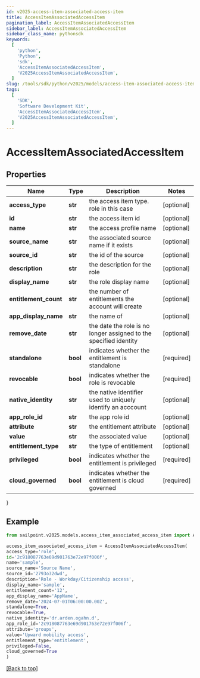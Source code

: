```yaml
---
id: v2025-access-item-associated-access-item
title: AccessItemAssociatedAccessItem
pagination_label: AccessItemAssociatedAccessItem
sidebar_label: AccessItemAssociatedAccessItem
sidebar_class_name: pythonsdk
keywords:
  [
    'python',
    'Python',
    'sdk',
    'AccessItemAssociatedAccessItem',
    'V2025AccessItemAssociatedAccessItem',
  ]
slug: /tools/sdk/python/v2025/models/access-item-associated-access-item
tags:
  [
    'SDK',
    'Software Development Kit',
    'AccessItemAssociatedAccessItem',
    'V2025AccessItemAssociatedAccessItem',
  ]
---
```


# AccessItemAssociatedAccessItem

## Properties

| Name | Type | Description | Notes |
| --- | --- | --- | --- |
| **access_type** | **str** | the access item type. role in this case | [optional] |
| **id** | **str** | the access item id | [optional] |
| **name** | **str** | the access profile name | [optional] |
| **source_name** | **str** | the associated source name if it exists | [optional] |
| **source_id** | **str** | the id of the source | [optional] |
| **description** | **str** | the description for the role | [optional] |
| **display_name** | **str** | the role display name | [optional] |
| **entitlement_count** | **str** | the number of entitlements the account will create | [optional] |
| **app_display_name** | **str** | the name of | [optional] |
| **remove_date** | **str** | the date the role is no longer assigned to the specified identity | [optional] |
| **standalone** | **bool** | indicates whether the entitlement is standalone | [required] |
| **revocable** | **bool** | indicates whether the role is revocable | [required] |
| **native_identity** | **str** | the native identifier used to uniquely identify an acccount | [optional] |
| **app_role_id** | **str** | the app role id | [optional] |
| **attribute** | **str** | the entitlement attribute | [optional] |
| **value** | **str** | the associated value | [optional] |
| **entitlement_type** | **str** | the type of entitlement | [optional] |
| **privileged** | **bool** | indicates whether the entitlement is privileged | [required] |
| **cloud_governed** | **bool** | indicates whether the entitlement is cloud governed | [required] |

}

## Example

```python
from sailpoint.v2025.models.access_item_associated_access_item import AccessItemAssociatedAccessItem

access_item_associated_access_item = AccessItemAssociatedAccessItem(
access_type='role',
id='2c918087763e69d901763e72e97f006f',
name='sample',
source_name='Source Name',
source_id='2793o32dwd',
description='Role - Workday/Citizenship access',
display_name='sample',
entitlement_count='12',
app_display_name='AppName',
remove_date='2024-07-01T06:00:00.00Z',
standalone=True,
revocable=True,
native_identity='dr.arden.ogahn.d',
app_role_id='2c918087763e69d901763e72e97f006f',
attribute='groups',
value='Upward mobility access',
entitlement_type='entitlement',
privileged=False,
cloud_governed=True
)

```

[[Back to top]](#)

